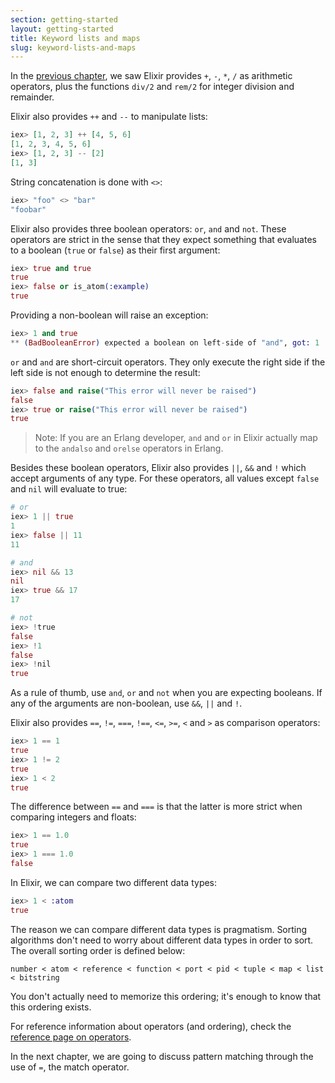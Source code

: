 ```yaml
---
section: getting-started
layout: getting-started
title: Keyword lists and maps
slug: keyword-lists-and-maps
---
```


In the [previous chapter](/getting-started/basic-types.html), we saw Elixir provides `+`, `-`, `*`, `/` as arithmetic operators, plus the functions `div/2` and `rem/2` for integer division and remainder.

Elixir also provides `++` and `--` to manipulate lists:

```elixir
iex> [1, 2, 3] ++ [4, 5, 6]
[1, 2, 3, 4, 5, 6]
iex> [1, 2, 3] -- [2]
[1, 3]
```

String concatenation is done with `<>`:

```elixir
iex> "foo" <> "bar"
"foobar"
```

Elixir also provides three boolean operators: `or`, `and` and `not`. These operators are strict in the sense that they expect something that evaluates to a boolean (`true` or `false`) as their first argument:

```elixir
iex> true and true
true
iex> false or is_atom(:example)
true
```

Providing a non-boolean will raise an exception:

```elixir
iex> 1 and true
** (BadBooleanError) expected a boolean on left-side of "and", got: 1
```

`or` and `and` are short-circuit operators. They only execute the right side if the left side is not enough to determine the result:

```elixir
iex> false and raise("This error will never be raised")
false
iex> true or raise("This error will never be raised")
true
```

> Note: If you are an Erlang developer, `and` and `or` in Elixir actually map to the `andalso` and `orelse` operators in Erlang.

Besides these boolean operators, Elixir also provides `||`, `&&` and `!` which accept arguments of any type. For these operators, all values except `false` and `nil` will evaluate to true:

```elixir
# or
iex> 1 || true
1
iex> false || 11
11

# and
iex> nil && 13
nil
iex> true && 17
17

# not
iex> !true
false
iex> !1
false
iex> !nil
true
```

As a rule of thumb, use `and`, `or` and `not` when you are expecting booleans. If any of the arguments are non-boolean, use `&&`, `||` and `!`.

Elixir also provides `==`, `!=`, `===`, `!==`, `<=`, `>=`, `<` and `>` as comparison operators:

```elixir
iex> 1 == 1
true
iex> 1 != 2
true
iex> 1 < 2
true
```

The difference between `==` and `===` is that the latter is more strict when comparing integers and floats:

```elixir
iex> 1 == 1.0
true
iex> 1 === 1.0
false
```

In Elixir, we can compare two different data types:

```elixir
iex> 1 < :atom
true
```

The reason we can compare different data types is pragmatism. Sorting algorithms don't need to worry about different data types in order to sort. The overall sorting order is defined below:

    number < atom < reference < function < port < pid < tuple < map < list < bitstring

You don't actually need to memorize this ordering; it's enough to know that this ordering exists.

For reference information about operators (and ordering), check the [reference page on operators](https://hexdocs.pm/elixir/operators.html).

In the next chapter, we are going to discuss pattern matching through the use of `=`, the match operator.
